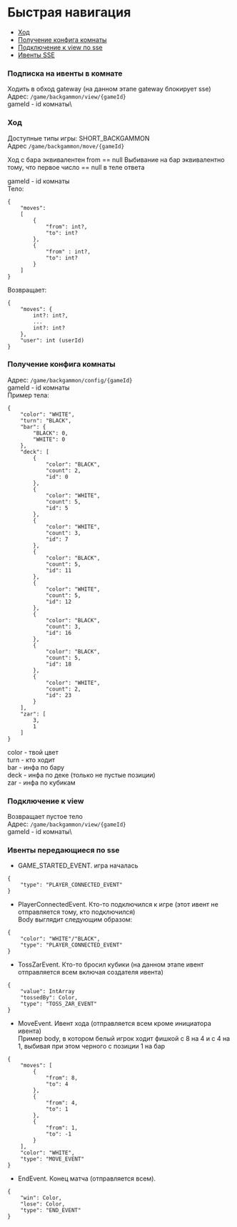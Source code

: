 # Быстрая навигация

* [Ход](#ход)
* [Получение конфига комнаты](#получение-конфига-комнаты)
* [Подключение к view по sse](#подключение-к-view)
* [Ивенты SSE](#ивенты-передающиеся-по-sse)


### Подписка на ивенты в комнате

Ходить в обход gateway (на данном этапе gateway блокирует sse)
Адрес: ```/game/backgammon/view/{gameId}```\
gameId - id комнаты\

### Ход

Доступные типы игры: SHORT_BACKGAMMON \
Адрес ```/game/backgammon/move/{gameId}```

Ход с бара эквивалентен from == null
Выбивание на бар эквивалентно тому, что первое число == null в теле ответа

gameId - id комнаты\
Тело:

```
{
    "moves": 
    [ 
        {
            "from": int?,
            "to": int?
        },
        {
            "from" : int?,
            "to": int?
        }
    ]
}
```

Возвращает:

```
{
    "moves": {
        int?: int?,
        ...
        int?: int?
    },
    "user": int (userId)
}
```

### Получение конфига комнаты

Адрес: ```/game/backgammon/сonfig/{gameId}```\
gameId - id комнаты\
Пример тела:

```
{
    "color": "WHITE",
    "turn": "BLACK",
    "bar": {
        "BLACK": 0,
        "WHITE": 0
    },
    "deck": [
        {
            "color": "BLACK",
            "count": 2,
            "id": 0
        },
        {
            "color": "WHITE",
            "count": 5,
            "id": 5
        },
        {
            "color": "WHITE",
            "count": 3,
            "id": 7
        },
        {
            "color": "BLACK",
            "count": 5,
            "id": 11
        },
        {
            "color": "WHITE",
            "count": 5,
            "id": 12
        },
        {
            "color": "BLACK",
            "count": 3,
            "id": 16
        },
        {
            "color": "BLACK",
            "count": 5,
            "id": 18
        },
        {
            "color": "WHITE",
            "count": 2,
            "id": 23
        }
    ],
    "zar": [
        3,
        1
    ]
}
```

color - твой цвет\
turn - кто ходит\
bar - инфа по бару\
deck - инфа по деке (только не пустые позиции)\
zar - инфа по кубикам

### Подключение к view

Возвращает пустое тело\
Адрес: ```/game/backgammon/view/{gameId}```\
gameId - id комнаты\

### Ивенты передающиеся по sse

* GAME_STARTED_EVENT. игра началась

```
{
    "type": "PLAYER_CONNECTED_EVENT"
}
```

* PlayerConnectedEvent. Кто-то подключился к игре (этот ивент не отправляется тому, кто подключился)\
  Body выглядит следующим образом:

```
{
    "color": "WHITE"/"BLACK",
    "type": "PLAYER_CONNECTED_EVENT"
}
```

* TossZarEvent. Кто-то бросил кубики (на данном этапе ивент отправляется всем включая создателя ивента)

```
{
    "value": IntArray
    "tossedBy": Color,
    "type": "TOSS_ZAR_EVENT"
}
```

* MoveEvent. Ивент хода (отправляется всем кроме инициатора ивента)\
  Пример body, в котором белый игрок ходит фишкой с 8 на 4 и с 4 на 1, выбивая при этом черного с позиции 1 на бар

```
{
    "moves": [
        {
            "from": 8,
            "to": 4
        },
        {
            "from": 4,
            "to": 1
        },
        {
            "from": 1,
            "to": -1
        }
    ],
    "color": "WHITE",
    "type": "MOVE_EVENT"
}
```

* EndEvent. Конец матча (отправляется всем).

```
{
    "win": Color,
    "lose": Color,
    "type": "END_EVENT"
}
```
